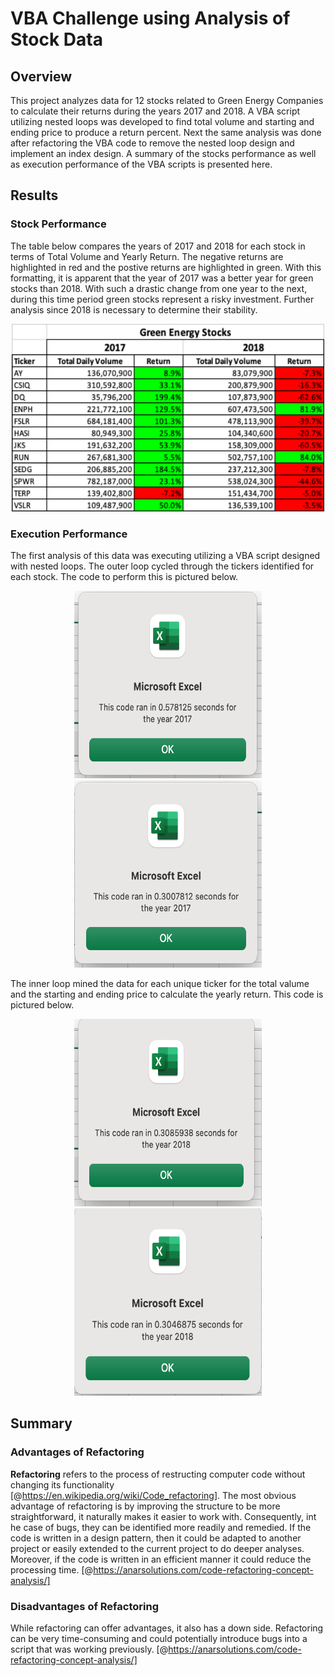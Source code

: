 # VBA Challenge using Analysis of Stock Data

## Overview

This project analyzes data for 12 stocks related to Green Energy Companies to calculate their returns during the years 2017 and 2018. A VBA script utilizing nested loops was developed to find total volume and starting and ending price to produce a return percent. Next the same analysis was done after refactoring the VBA code to remove the nested loop design and implement an index design. A summary of the stocks performance as well as execution performance of the VBA scripts is presented here.

## Results


### Stock Performance

The table below compares the years of 2017 and 2018 for each stock in terms of Total Volume and Yearly Return. The negative returns are highlighted in red and the postive returns are highlighted in green. With this formatting, it is apparent that the year of 2017 was a better year for green stocks than 2018. With such a drastic change from one year to the next, during this time period green stocks represent a risky investment. Further analysis since 2018 is necessary to determine their stability. 

<p align="center">
<img src="Resources/Stock_Performance.png" width="500" height="300">
</p>

### Execution Performance

The first analysis of this data was executing utilizing a VBA script designed with nested loops. The outer loop cycled through the tickers identified for each stock. The code to perform this is pictured below.

<p align="center">
<img src="Resources/Timer_2017_loop.png" width="300" height="300">     <img src="Resources/Timer_2017_index_.png" width="300" height="300">
</p>

The inner loop mined the data for each unique ticker for the total valume and the starting and ending price to calculate the yearly return. This code is pictured below.

<p align="center">
<img src="Resources/Timer_2018_loop.png" width="300" height="300">    <img src="Resources/Timer_2018_index.png" width="300" height="300">
</p>

## Summary


### Advantages of Refactoring

**Refactoring** refers to the process of restructing computer code without changing its functionality [@https://en.wikipedia.org/wiki/Code_refactoring]. The most obvious advantage of refactoring is by improving the structure to be more straightforward, it naturally makes it easier to work with. Consequently, int he case of bugs, they can be identified more readily and remedied. If the code is written in a design pattern, then it could be adapted to another project or easily extended to the current project to do deeper analyses. Moreover, if the code is written in an efficient manner it could reduce the processing time. [@https://anarsolutions.com/code-refactoring-concept-analysis/]

### Disadvantages of Refactoring

While refactoring can offer advantages, it also has a down side. Refactoring can be very time-consuming and could potentially introduce bugs into a script that was working previously. [@https://anarsolutions.com/code-refactoring-concept-analysis/]
